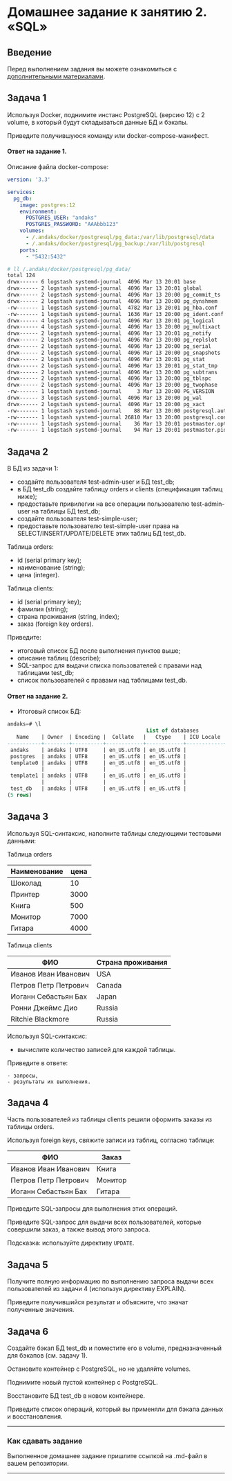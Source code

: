 # Домашнее задание к занятию 2. «SQL»

## Введение

Перед выполнением задания вы можете ознакомиться с 
[дополнительными материалами](https://github.com/netology-code/virt-homeworks/blob/virt-11/additional/README.md).

## Задача 1

Используя Docker, поднимите инстанс PostgreSQL (версию 12) c 2 volume, 
в который будут складываться данные БД и бэкапы.

Приведите получившуюся команду или docker-compose-манифест.

#### Ответ на задание 1.

Описание файла docker-compose:

```YAML
version: '3.3'

services:
  pg_db:
    image: postgres:12
    environment:
      POSTGRES_USER: "andaks"
      POSTGRES_PASSWORD: "AAAbbb123"
    volumes:
      - /.andaks/docker/postgresql/pg_data:/var/lib/postgresql/data
      - /.andaks/docker/postgresql/pg_backup:/var/lib/postgresql
    ports:
      - "5432:5432"
```

```BASH
# ll /.andaks/docker/postgresql/pg_data/
total 124
drwx------ 6 logstash systemd-journal  4096 Mar 13 20:01 base
drwx------ 2 logstash systemd-journal  4096 Mar 13 20:01 global
drwx------ 2 logstash systemd-journal  4096 Mar 13 20:00 pg_commit_ts
drwx------ 2 logstash systemd-journal  4096 Mar 13 20:00 pg_dynshmem
-rw------- 1 logstash systemd-journal  4782 Mar 13 20:01 pg_hba.conf
-rw------- 1 logstash systemd-journal  1636 Mar 13 20:00 pg_ident.conf
drwx------ 4 logstash systemd-journal  4096 Mar 13 20:01 pg_logical
drwx------ 4 logstash systemd-journal  4096 Mar 13 20:00 pg_multixact
drwx------ 2 logstash systemd-journal  4096 Mar 13 20:01 pg_notify
drwx------ 2 logstash systemd-journal  4096 Mar 13 20:00 pg_replslot
drwx------ 2 logstash systemd-journal  4096 Mar 13 20:00 pg_serial
drwx------ 2 logstash systemd-journal  4096 Mar 13 20:00 pg_snapshots
drwx------ 2 logstash systemd-journal  4096 Mar 13 20:01 pg_stat
drwx------ 2 logstash systemd-journal  4096 Mar 13 20:01 pg_stat_tmp
drwx------ 2 logstash systemd-journal  4096 Mar 13 20:00 pg_subtrans
drwx------ 2 logstash systemd-journal  4096 Mar 13 20:00 pg_tblspc
drwx------ 2 logstash systemd-journal  4096 Mar 13 20:00 pg_twophase
-rw------- 1 logstash systemd-journal     3 Mar 13 20:00 PG_VERSION
drwx------ 3 logstash systemd-journal  4096 Mar 13 20:00 pg_wal
drwx------ 2 logstash systemd-journal  4096 Mar 13 20:00 pg_xact
-rw------- 1 logstash systemd-journal    88 Mar 13 20:00 postgresql.auto.conf
-rw------- 1 logstash systemd-journal 26810 Mar 13 20:00 postgresql.conf
-rw------- 1 logstash systemd-journal    36 Mar 13 20:01 postmaster.opts
-rw------- 1 logstash systemd-journal    94 Mar 13 20:01 postmaster.pid
```


## Задача 2

В БД из задачи 1: 

- создайте пользователя test-admin-user и БД test_db;
- в БД test_db создайте таблицу orders и clients (спeцификация таблиц ниже);
- предоставьте привилегии на все операции пользователю test-admin-user на таблицы БД test_db;
- создайте пользователя test-simple-user;
- предоставьте пользователю test-simple-user права на SELECT/INSERT/UPDATE/DELETE этих таблиц БД test_db.

Таблица orders:

- id (serial primary key);
- наименование (string);
- цена (integer).

Таблица clients:

- id (serial primary key);
- фамилия (string);
- страна проживания (string, index);
- заказ (foreign key orders).

Приведите:

- итоговый список БД после выполнения пунктов выше;
- описание таблиц (describe);
- SQL-запрос для выдачи списка пользователей с правами над таблицами test_db;
- список пользователей с правами над таблицами test_db.

#### Ответ на задание 2.

- Итоговый список БД:
```SQL
andaks=# \l
                                             List of databases
   Name    | Owner  | Encoding |  Collate   |   Ctype    | ICU Locale | Locale Provider | Access privileges 
-----------+--------+----------+------------+------------+------------+-----------------+-------------------
 andaks    | andaks | UTF8     | en_US.utf8 | en_US.utf8 |            | libc            | 
 postgres  | andaks | UTF8     | en_US.utf8 | en_US.utf8 |            | libc            | 
 template0 | andaks | UTF8     | en_US.utf8 | en_US.utf8 |            | libc            | =c/andaks        +
           |        |          |            |            |            |                 | andaks=CTc/andaks
 template1 | andaks | UTF8     | en_US.utf8 | en_US.utf8 |            | libc            | =c/andaks        +
           |        |          |            |            |            |                 | andaks=CTc/andaks
 test_db   | andaks | UTF8     | en_US.utf8 | en_US.utf8 |            | libc            | 
(5 rows)
```


## Задача 3

Используя SQL-синтаксис, наполните таблицы следующими тестовыми данными:

Таблица orders

|Наименование|цена|
|------------|----|
|Шоколад| 10 |
|Принтер| 3000 |
|Книга| 500 |
|Монитор| 7000|
|Гитара| 4000|

Таблица clients

|ФИО|Страна проживания|
|------------|----|
|Иванов Иван Иванович| USA |
|Петров Петр Петрович| Canada |
|Иоганн Себастьян Бах| Japan |
|Ронни Джеймс Дио| Russia|
|Ritchie Blackmore| Russia|

Используя SQL-синтаксис:
- вычислите количество записей для каждой таблицы.

Приведите в ответе:

    - запросы,
    - результаты их выполнения.

## Задача 4

Часть пользователей из таблицы clients решили оформить заказы из таблицы orders.

Используя foreign keys, свяжите записи из таблиц, согласно таблице:

|ФИО|Заказ|
|------------|----|
|Иванов Иван Иванович| Книга |
|Петров Петр Петрович| Монитор |
|Иоганн Себастьян Бах| Гитара |

Приведите SQL-запросы для выполнения этих операций.

Приведите SQL-запрос для выдачи всех пользователей, которые совершили заказ, а также вывод этого запроса.
 
Подсказка: используйте директиву `UPDATE`.

## Задача 5

Получите полную информацию по выполнению запроса выдачи всех пользователей из задачи 4 
(используя директиву EXPLAIN).

Приведите получившийся результат и объясните, что значат полученные значения.

## Задача 6

Создайте бэкап БД test_db и поместите его в volume, предназначенный для бэкапов (см. задачу 1).

Остановите контейнер с PostgreSQL, но не удаляйте volumes.

Поднимите новый пустой контейнер с PostgreSQL.

Восстановите БД test_db в новом контейнере.

Приведите список операций, который вы применяли для бэкапа данных и восстановления. 

---

### Как cдавать задание

Выполненное домашнее задание пришлите ссылкой на .md-файл в вашем репозитории.

---


